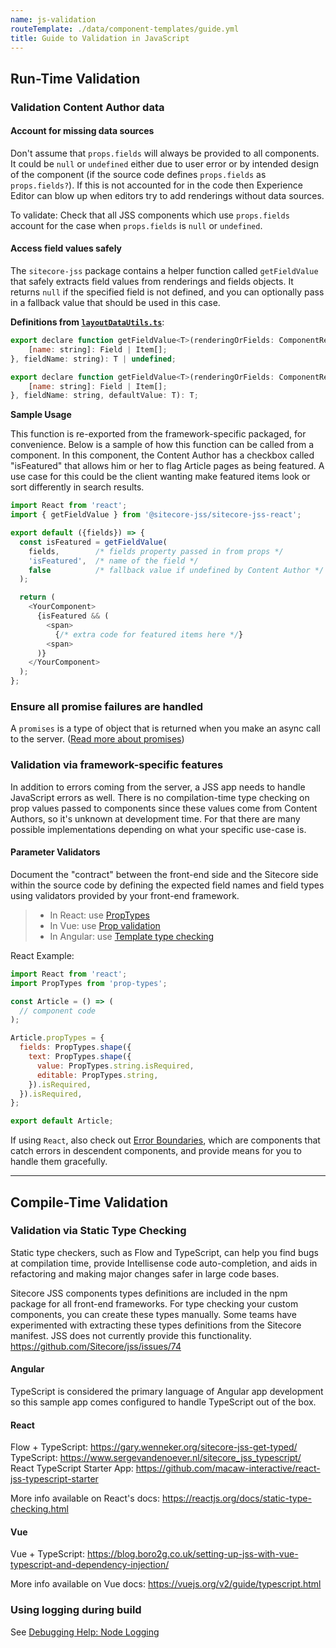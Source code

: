```yaml
---
name: js-validation
routeTemplate: ./data/component-templates/guide.yml
title: Guide to Validation in JavaScript
---
```


## Run-Time Validation

### Validation Content Author data

#### Account for missing data sources
Don't assume that `props.fields` will always be provided to all components. It could be `null` or `undefined` either due to user error or by intended design of the component (if the source code defines `props.fields` as `props.fields?`). If this is not accounted for in the code then Experience Editor can blow up when editors try to add renderings without data sources. 

To validate: Check that all JSS components which use `props.fields` account for the case when `props.fields` is `null` or `undefined`.

#### Access field values safely

The `sitecore-jss` package contains a helper function called `getFieldValue` that safely extracts field values from renderings and fields objects. It returns `null` if the specified field is not defined, and you can optionally pass in a fallback value that should be used in this case.

**Definitions from [`layoutDataUtils.ts`](https://github.com/Sitecore/jss/blob/master/packages/sitecore-jss/src/layoutDataUtils.ts)**:
```javascript
export declare function getFieldValue<T>(renderingOrFields: ComponentRendering | {
    [name: string]: Field | Item[];
}, fieldName: string): T | undefined;

export declare function getFieldValue<T>(renderingOrFields: ComponentRendering | {
    [name: string]: Field | Item[];
}, fieldName: string, defaultValue: T): T;
```

**Sample Usage**

This function is re-exported from the framework-specific packaged, for convenience. Below is a sample of how this function can be called from a component. In this component, the Content Author has a checkbox called "isFeatured" that allows him or her to flag Article pages as being featured. A use case for this could be the client wanting make featured items look or sort differently in search results.

```javascript
import React from 'react';
import { getFieldValue } from '@sitecore-jss/sitecore-jss-react';

export default ({fields}) => {
  const isFeatured = getFieldValue(
    fields,        /* fields property passed in from props */
    'isFeatured',  /* name of the field */
    false          /* fallback value if undefined by Content Author */
  );

  return (
    <YourComponent>
      {isFeatured && (
        <span>
          {/* extra code for featured items here */}
        <span>
      )}
    </YourComponent>
  );
};
```

### Ensure all promise failures are handled
A `promises` is a type of object that is returned when you make an async call to the server. ([Read more about promises](https://developer.mozilla.org/en-US/docs/Web/JavaScript/Guide/Using_promises))

### Validation via framework-specific features

In addition to errors coming from the server, a JSS app needs to handle JavaScript errors as well. There is no compilation-time type checking on prop values passed to components since these values come from Content Authors, so it's unknown at development time.  For that there are many possible implementations depending on what your specific use-case is.

#### Parameter Validators
Document the "contract" between the front-end side and the Sitecore side within the source code by defining the expected field names and field types using validators provided by your front-end framework.

>  - In React: use [PropTypes](https://reactjs.org/docs/typechecking-with-proptypes.html)
>  - In Vue: use [Prop validation](https://vuejs.org/v2/guide/components-props.html#Prop-Validation)
>  - In Angular: use [Template type checking](https://angular.io/guide/template-typecheck)

React Example:

```javascript
import React from 'react';
import PropTypes from 'prop-types';

const Article = () => (
  // component code
);

Article.propTypes = {
  fields: PropTypes.shape({
    text: PropTypes.shape({
      value: PropTypes.string.isRequired,
      editable: PropTypes.string,
    }).isRequired,
  }).isRequired,
};

export default Article;
```

If using `React`, also check out [Error Boundaries](https://reactjs.org/docs/error-boundaries.html), which are components that catch errors in descendent components, and provide means for you to handle them gracefully.

---

## Compile-Time Validation

### Validation via Static Type Checking
Static type checkers, such as Flow and TypeScript, can help you find bugs at compilation time, provide Intellisense code auto-completion, and aids in refactoring and making major changes safer in large code bases. 

Sitecore JSS components types definitions are included in the npm package for all front-end frameworks.  For type checking your custom components, you can create these types manually.
Some teams have experimented with extracting these types definitions from the Sitecore manifest.  JSS does not currently provide this functionality. https://github.com/Sitecore/jss/issues/74

#### Angular
TypeScript is considered the primary language of Angular app development so this sample app comes configured to handle TypeScript out of the box.

#### React
Flow + TypeScript: https://gary.wenneker.org/sitecore-jss-get-typed/
TypeScript: https://www.sergevandenoever.nl/sitecore_jss_typescript/
React TypeScript Starter App: https://github.com/macaw-interactive/react-jss-typescript-starter

More info available on React's docs: https://reactjs.org/docs/static-type-checking.html

#### Vue
Vue + TypeScript: https://blog.boro2g.co.uk/setting-up-jss-with-vue-typescript-and-dependency-injection/

More info available on Vue docs: https://vuejs.org/v2/guide/typescript.html

### Using logging during build

See [Debugging Help: Node Logging](/guides/error-handling-debugging/debugging-help#node-logging)